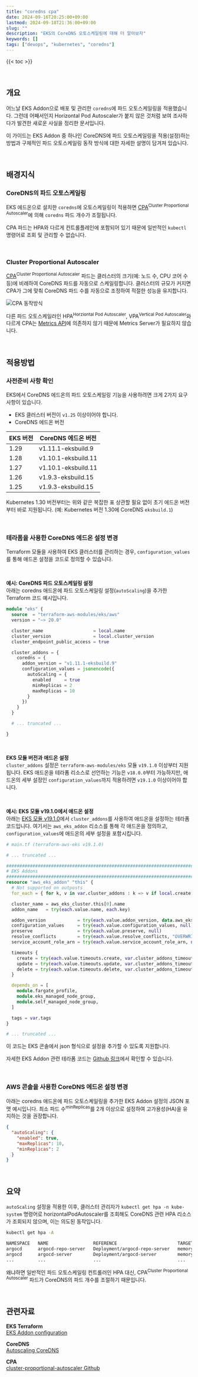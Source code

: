 ```yaml
---
title: "coredns cpa"
date: 2024-09-16T20:25:00+09:00
lastmod: 2024-09-18T21:36:00+09:00
slug: ""
description: "EKS의 CoreDNS 오토스케일링에 대해 더 알아보자"
keywords: []
tags: ["devops", "kubernetes", "coredns"]
---
```


{{< toc >}}

&nbsp;

## 개요

어느날 EKS Addon으로 배포 및 관리한 `coredns`에 파드 오토스케일링을 적용했습니다. 그런데 어째서인지 Horizontal Pod Autoscaler가 붙지 않은 것처럼 보여 조사하다가 발견한 새로운 사실을 정리한 문서입니다.

이 가이드는 EKS Addon 중 하나인 CoreDNS에 파드 오토스케일링을 적용(설정)하는 방법과 구체적인 파드 오토스케일링 동작 방식에 대한 자세한 설명이 담겨져 있습니다.

&nbsp;

## 배경지식

### CoreDNS의 파드 오토스케일링

EKS 에드온으로 설치한 `coredns`에 오토스케일링이 적용하면 [CPA](https://github.com/kubernetes-sigs/cluster-proportional-autoscaler)<sup>Cluster Proportional Autoscaler</sup>에 의해 `coredns` 파드 개수가 조절됩니다.

CPA 파드는 HPA와 다르게 컨트롤플레인에 포함되어 있기 때문에 일반적인 `kubectl` 명령어로 조회 및 관리할 수 없습니다.

&nbsp;

### Cluster Proportional Autoscaler

[CPA](https://github.com/kubernetes-sigs/cluster-proportional-autoscaler)<sup>Cluster Proportional Autoscaler</sup> 파드는 클러스터의 크기(예: 노드 수, CPU 코어 수 등)에 비례하여 CoreDNS 파드를 자동으로 스케일링합니다. 클러스터의 규모가 커지면 CPA가 그에 맞춰 CoreDNS 파드 수를 자동으로 조정하여 적절한 성능을 유지합니다.

![CPA 동작방식](./1.png)

다른 파드 오토스케일러인 HPA<sup>Horziontal Pod Autoscaler</sup>, VPA<sup>Vertical Pod Autoscaler</sup>와 다르게 CPA는 [Metrics API](https://kubernetes.io/docs/tasks/debug/debug-cluster/resource-metrics-pipeline/)에 의존하지 않기 때문에 Metrics Server가 필요하지 않습니다.

&nbsp;

## 적용방법

### 사전준비 사항 확인

EKS에서 CoreDNS 에드온의 파드 오토스케일링 기능을 사용하려면 크게 2가지 요구사항이 있습니다.

- EKS 클러스터 버전이 `v1.25` 이상이어야 합니다.
- CoreDNS 에드온 버전

| EKS 버전 | CoreDNS 에드온 버전 |
|---------|------------------|
| 1.29    | v1.11.1-eksbuild.9 |
| 1.28    | v1.10.1-eksbuild.11 |
| 1.27    | v1.10.1-eksbuild.11 |
| 1.26    | v1.9.3-eksbuild.15 |
| 1.25    | v1.9.3-eksbuild.15 |

Kubernetes 1.30 버전부터는 위와 같은 복잡한 표 상관할 필요 없이 초기 에드온 버전부터 바로 지원됩니다. (예: Kubernetes 버전 1.30에 CoreDNS `eksbuild.1`)

&nbsp;

### 테라폼을 사용한 CoreDNS 에드온 설정 변경

Terraform 모듈을 사용하여 EKS 클러스터를 관리하는 경우, `configuration_values`를 통해 애드온 설정을 코드로 정의할 수 있습니다.

&nbsp;

**예시: CoreDNS 파드 오토스케일링 설정**  
아래는 coredns 애드온에 파드 오토스케일링 설정(`autoScaling`)을 추가한 Terraform 코드 예시입니다.

```terraform
module "eks" {
  source  = "terraform-aws-modules/eks/aws"
  version = "~> 20.0"

  cluster_name                   = local.name
  cluster_version                = local.cluster_version
  cluster_endpoint_public_access = true

  cluster_addons = {
    coredns = {
      addon_version = "v1.11.1-eksbuild.9"
      configuration_values = jsonencode({
        autoScaling = {
          enabled     = true
          minReplicas = 2
          maxReplicas = 10
        }
      })
    }
  }

  # ... truncated ...

}
```

&nbsp;

**EKS 모듈 버전과 애드온 설정**  
`cluster_addons` 설정은 `terraform-aws-modules/eks` 모듈 `v19.1.0` 이상부터 지원됩니다. EKS 애드온을 테라폼 리소스로 선언하는 기능은 `v18.0.0`부터 가능하지만, 애드온의 세부 설정인 `configuration_values`까지 적용하려면 `v19.1.0` 이상이어야 합니다.

&nbsp;

**예시: EKS 모듈 v19.1.0에서 애드온 설정**  
아래는 [EKS 모듈 v19.1.0](https://github.com/terraform-aws-modules/terraform-aws-eks/blob/v19.1.0/main.tf#L378)에서 `cluster_addons`를 사용하여 애드온을 설정하는 테라폼 코드입니다. 여기서는 `aws_eks_addon` 리소스를 통해 각 애드온을 정의하고, `configuration_values`에 애드온의 세부 설정을 포함시킵니다.

```terraform
# main.tf (terraform-aws-eks v19.1.0)

# ... truncated ...

################################################################################
# EKS Addons
################################################################################
resource "aws_eks_addon" "this" {
  # Not supported on outposts
  for_each = { for k, v in var.cluster_addons : k => v if local.create && !local.create_outposts_local_cluster }

  cluster_name = aws_eks_cluster.this[0].name
  addon_name   = try(each.value.name, each.key)

  addon_version            = try(each.value.addon_version, data.aws_eks_addon_version.this[each.key].version)
  configuration_values     = try(each.value.configuration_values, null)
  preserve                 = try(each.value.preserve, null)
  resolve_conflicts        = try(each.value.resolve_conflicts, "OVERWRITE")
  service_account_role_arn = try(each.value.service_account_role_arn, null)

  timeouts {
    create = try(each.value.timeouts.create, var.cluster_addons_timeouts.create, null)
    update = try(each.value.timeouts.update, var.cluster_addons_timeouts.update, null)
    delete = try(each.value.timeouts.delete, var.cluster_addons_timeouts.delete, null)
  }

  depends_on = [
    module.fargate_profile,
    module.eks_managed_node_group,
    module.self_managed_node_group,
  ]

  tags = var.tags
}

# ... truncated ...
```

이 코드는 EKS 콘솔에서 json 형식으로 설정을 추가할 수 있도록 지원합니다.

자세한 EKS Addon 관련 테라폼 코드는 [Github 링크](https://github.com/terraform-aws-modules/terraform-aws-eks/blob/v19.1.0/main.tf#L378)에서 확인할 수 있습니다.

&nbsp;

### AWS 콘솔을 사용한 CoreDNS 에드온 설정 변경

아래는 coredns 애드온에 파드 오토스케일링을 추가한 EKS Addon 설정의 JSON 포맷 예시입니다. 최소 파드 수<sup>minReplicas</sup>를 2개 이상으로 설정하여 고가용성(HA)을 유지하는 것을 권장합니다.

```json
{
  "autoScaling": {
    "enabled": true,
    "maxReplicas": 10,
    "minReplicas": 2
  }
}
```

&nbsp;

## 요약

`autoScaling` 설정을 적용한 이후, 클러스터 관리자가 `kubectl get hpa -n kube-system` 명령어로 horizontalPodAutoscaler를 조회해도 CoreDNS 관련 HPA 리소스가 조회되지 않으며, 이는 의도된 동작입니다.

```bash
kubectl get hpa -A
```

```bash
NAMESPACE   NAME                 REFERENCE                       TARGETS                                     MINPODS   MAXPODS   REPLICAS   AGE
argocd      argocd-repo-server   Deployment/argocd-repo-server   memory: <unknown>/60%, cpu: <unknown>/60%   1         10        4          3h14m
argocd      argocd-server        Deployment/argocd-server        memory: <unknown>/80%, cpu: <unknown>/80%   1         5         5          3h14m
...         ...                  ...                             ...                                         ...       ...       ...        ...
```

왜냐하면 일반적인 파드 오토스케일링 컨트롤러인 HPA 대신, CPA<sup>Cluster Proportional Autoscaler</sup> 파드가 CoreDNS의 파드 개수를 조절하기 때문입니다.

&nbsp;

## 관련자료

**EKS Terraform**  
[EKS Addon configuration](https://github.com/terraform-aws-modules/terraform-aws-eks/blob/v19.1.0/main.tf#L378)

**CoreDNS**  
[Autoscaling CoreDNS](https://docs.aws.amazon.com/eks/latest/userguide/coredns-autoscaling.html#coredns-autoscaling-prereqs)

**CPA**  
[cluster-proportional-autoscaler Github](https://github.com/kubernetes-sigs/cluster-proportional-autoscaler)
